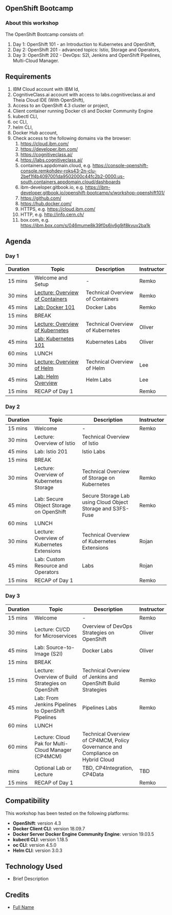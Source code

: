 ## OpenShift Bootcamp

### About this workshop

The OpenShift Bootcamp consists of:

1. Day 1: OpenShift 101 - an Introduction to Kubernetes and OpenShift,
2. Day 2: OpenShift 201 - advanced topics: Istio, Storage and Operators,
3. Day 3: OpenShift 202 - DevOps: S2I, Jenkins and OpenShift Pipelines, Multi-Cloud Manager.

## Requirements

1. IBM Cloud account with IBM Id,
2. CognitiveClass.ai account with access to labs.cognitiveclass.ai and Theia Cloud IDE (With OpenShift),
3. Access to an OpenShift 4.3 cluster or project,
4. Client container running Docker cli and Docker Community Engine
5. kubectl CLI,
6. oc CLI,
7. helm CLI,
8. Docker Hub account,
9. Check access to the following domains via the browser:
    1. https://cloud.ibm.com/
    2. https://developer.ibm.com/
    3. https://cognitiveclass.ai/
    4. https://labs.cognitiveclass.ai/
    5. containers.appdomain.cloud, e.g. https://console-openshift-console.remkohdev-roks43-2n-clu-2bef1f4b4097001da9502000c44fc2b2-0000.us-south.containers.appdomain.cloud/dashboards
    6. ibm-developer.gitbook.io, e.g. https://ibm-developer.gitbook.io/openshift-bootcamp/v/workshop-openshift101/
    7. https://github.com/
    8. https://hub.docker.com/
    9. HTTPS, e.g. https://cloud.ibm.com/
    10. HTTP, e.g. http://info.cern.ch/
    11. box.com, e.g. https://ibm.box.com/s/046mume8k39f0s6jv6g9jf8kvuv2ba1k

## Agenda

###  Day 1

| Duration | Topic | Description | Instructor |
| - | - | - | - |
| 15 mins | Welcome and Setup | - | Remko |
| 30 mins | [Lecture: Overview of Containers](https://github.com/remkohdev/openshift-bootcamp/blob/workshop-openshift101/data/pdfs/01%20-%20Overview%20of%20Containers.pdf) | Technical Overview of Containers | Remko |
| 45 mins | [Lab: Docker 101](generatedContent/docker101/README.md) | Docker Labs | Remko |
| 15 mins | BREAK | | |
| 30 mins | [Lecture: Overview of Kubernetes](https://github.com/remkohdev/openshift-bootcamp/blob/workshop-openshift101/data/pdfs/02%20-%20Overview%20of%20Kubernetes.pdf) | Technical Overview of Kubernetes | Oliver |
| 45 mins | [Lab: Kubernetes 101](generatedContent/kube101/README.md) | Kubernetes Labs | Oliver |
| 60 mins | LUNCH | | |
| 30 mins | [Lecture: Overview of Helm](https://github.com/remkohdev/openshift-bootcamp/blob/workshop-openshift101/data/pdfs/03%20-%20Overview%20of%20Helm.pdf) | Technical Overview of Helm | Lee |
| 45 mins | [Lab: Helm Overview ](generatedContent/helm101/README.md) | Helm Labs | Lee |
| 15 mins | RECAP of Day 1 | | Remko |

###  Day 2

| Duration | Topic | Description | Instructor |
| - | - | - | - |
| 15 mins | Welcome | - | Remko |
| 30 mins | Lecture: Overview of Istio | Technical Overview of Istio | |
| 45 mins | Lab: Istio 201 | Istio Labs | |
| 15 mins | BREAK | | |
| 30 mins | Lecture: Overview of Kubernetes Storage | Technical Overview of Storage on Kubernetes | Remko |
| 45 mins | Lab: Secure Object Storage on OpenShift | Secure Storage Lab using Cloud Object Storage and S3FS-Fuse | Remko |
| 60 mins | LUNCH | | |
| 30 mins | Lecture: Overview of Kubernetes Extensions | Technical Overview of Kubernetes Extensions | Rojan |
| 45 mins | Lab: Custom Resource and Operators |  Labs | Rojan |
| 15 mins | RECAP of Day 1 | | Remko |

###  Day 3

| Duration | Topic | Description | Instructor |
| - | - | - | - |
| 15 mins | Welcome | - | Remko |
| 30 mins | Lecture: CI/CD for Microservices | Overview of DevOps Strategies on OpenShift | Oliver |
| 45 mins | Lab: Source-to-Image (S2I) | Docker Labs | Oliver |
| 15 mins | BREAK | | |
| 15 mins | Lecture: Overview of Build Strategies on OpenShift | Technical Overview of Jenkins and OpenShift Build Strategies | Remko |
| 45 mins | Lab: From Jenkins Pipelines to OpenShift Pipelines | Pipelines Labs | Remko |
| 60 mins | LUNCH | | |
| 60 mins | Lecture: Cloud Pak for Multi-Cloud Manager (CP4MCM) | Technical Overview of CP4MCM, Policy Governance and Compliance on Hybrid Cloud | |
| mins | Optional Lab or Lecture | TBD, CP4Integration, CP4Data | TBD |
| 15 mins | RECAP of Day 1 | | Remko |

## Compatibility

This workshop has been tested on the following platforms:

* **OpenShift**: version 4.3
* **Docker Client CLI**: version 18.09.7
* **Docker Server Docker Engine Community Engine**: version 19.03.5
* **kubectl CLI**: version 1.18.5
* **oc CLI**: version 4.5.0
* **Helm CLI**: version 3.0.3

## Technology Used

* Brief Description

## Credits

* [Full Name](https://github.com/githubid)
